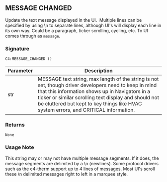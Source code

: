 ## MESSAGE CHANGED

Update the text message displayed in the UI.  Multiple lines can be specified by using \n to separate lines, although UI's will display each line in its own way. Could be a paragraph, ticker scrolling, cycling, etc. To UI comes through as `message`.


### Signature

`C4:MESSAGE_CHANGED ()` 


| Parameter | Description |
| --- | --- |
| str | MESSAGE text string, max length of the string is not set, though driver developers need to keep in mind that this information shows up in Navigators in a ticker or similar scrolling text display and should not be cluttered but kept to key things like HVAC system errors, and CRITICAL information. |
 

### Returns

`None`


### Usage Note

This string may or may not have multiple message segments. If it does, the message segments are delimited by a \n (newlines). Some protocol drivers such as the c4-therm support up to 4 lines of messages. Most UI's scroll these \n delimited messages right to left in a marquee style.
